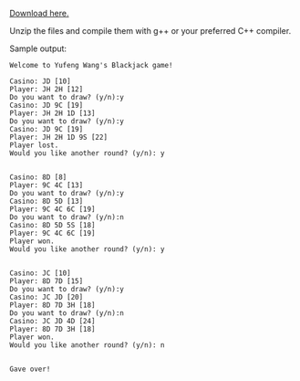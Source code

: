 [Download here.](https://github.com/NimbusSkye/Blackjack/releases/download/1.0.0/blackjack.zip)

Unzip the files and compile them with g++ or your preferred C++ compiler.

Sample output:
```	
Welcome to Yufeng Wang's Blackjack game!

Casino: JD [10]
Player: JH 2H [12]
Do you want to draw? (y/n):y
Casino: JD 9C [19]
Player: JH 2H 1D [13]
Do you want to draw? (y/n):y
Casino: JD 9C [19]
Player: JH 2H 1D 9S [22]
Player lost.
Would you like another round? (y/n): y


Casino: 8D [8]
Player: 9C 4C [13]
Do you want to draw? (y/n):y
Casino: 8D 5D [13]
Player: 9C 4C 6C [19]
Do you want to draw? (y/n):n
Casino: 8D 5D 5S [18]
Player: 9C 4C 6C [19]
Player won.
Would you like another round? (y/n): y


Casino: JC [10]
Player: 8D 7D [15]
Do you want to draw? (y/n):y
Casino: JC JD [20]
Player: 8D 7D 3H [18]
Do you want to draw? (y/n):n
Casino: JC JD 4D [24]
Player: 8D 7D 3H [18]
Player won.
Would you like another round? (y/n): n


Gave over!
```
